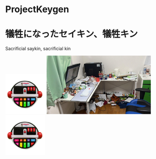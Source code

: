 # ProjectKeygen
# 犠牲になったセイキン、犠牲キン 
Sacrificial saykin, sacrificial kin

<img src="./emoji.png" width="25%"> <img src="./IMG_8090.png" width="65%"> <img src="./emoji.png" width="25%">
